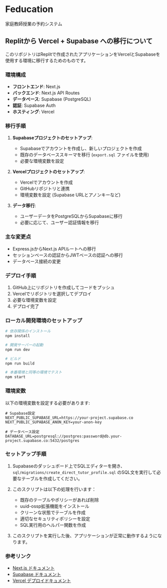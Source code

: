 # Feducation

家庭教師授業の予約システム

## Replitから Vercel + Supabase への移行について

このリポジトリはReplitで作成されたアプリケーションをVercelとSupabaseを使用する環境に移行するためのものです。

### 環境構成

- **フロントエンド**: Next.js
- **バックエンド**: Next.js API Routes
- **データベース**: Supabase (PostgreSQL)
- **認証**: Supabase Auth
- **ホスティング**: Vercel

### 移行手順

1. **Supabaseプロジェクトのセットアップ**:
   - Supabaseでアカウントを作成し、新しいプロジェクトを作成
   - 既存のデータベーススキーマを移行 (`export.sql` ファイルを使用)
   - 必要な環境変数を設定

2. **Vercelプロジェクトのセットアップ**:
   - Vercelでアカウントを作成
   - GitHubリポジトリと連携
   - 環境変数を設定 (Supabase URLとアノンキーなど)

3. **データ移行**:
   - ユーザーデータをPostgreSQLからSupabaseに移行
   - 必要に応じて、ユーザー認証情報を移行

### 主な変更点

- Express.jsからNext.js APIルートへの移行
- セッションベースの認証からJWTベースの認証への移行
- データベース接続の変更

### デプロイ手順

1. GitHub上にリポジトリを作成してコードをプッシュ
2. Vercelでリポジトリを選択してデプロイ
3. 必要な環境変数を設定
4. デプロイ完了

### ローカル開発環境のセットアップ

```bash
# 依存関係のインストール
npm install

# 開発サーバーの起動
npm run dev

# ビルド
npm run build

# 本番環境と同等の環境でテスト
npm start
```

### 環境変数

以下の環境変数を設定する必要があります:

```env
# Supabase設定
NEXT_PUBLIC_SUPABASE_URL=https://your-project.supabase.co
NEXT_PUBLIC_SUPABASE_ANON_KEY=your-anon-key

# データベース設定
DATABASE_URL=postgresql://postgres:password@db.your-project.supabase.co:5432/postgres
```

### セットアップ手順

1. Supabaseのダッシュボード上でSQLエディターを開き、`sql/migrations/create_direct_tutor_profile.sql` のSQL文を実行して必要なテーブルを作成してください。

2. このスクリプトは以下の処理を行います：
   - 既存のテーブルやポリシーがあれば削除
   - uuid-ossp拡張機能をインストール
   - クリーンな状態でテーブルを作成
   - 適切なセキュリティポリシーを設定
   - SQL実行用のヘルパー関数を作成

3. このスクリプトを実行した後、アプリケーションが正常に動作するようになります。

### 参考リンク

- [Next.js ドキュメント](https://nextjs.org/docs)
- [Supabase ドキュメント](https://supabase.io/docs)
- [Vercel デプロイドキュメント](https://vercel.com/docs/deployments/overview)